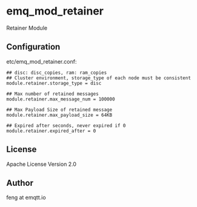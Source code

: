 emq_mod_retainer
================

Retainer Module

Configuration
-------------

etc/emq_mod_retainer.conf:

```
## disc: disc_copies, ram: ram_copies
## Cluster environment, storage_type of each node must be consistent
module.retainer.storage_type = disc

## Max number of retained messages
module.retainer.max_message_num = 100000

## Max Payload Size of retained message
module.retainer.max_payload_size = 64KB

## Expired after seconds, never expired if 0
module.retainer.expired_after = 0
```

License
-------

Apache License Version 2.0

Author
------

feng at emqtt.io

